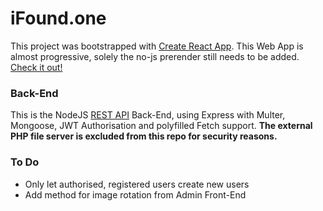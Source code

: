 # iFound.one

This project was bootstrapped with [Create React App](https://github.com/facebook/create-react-app).
This Web App is almost progressive, solely the no-js prerender still needs to be added. [Check it out!](https://www.iFound.one)



### Back-End

This is the NodeJS [REST API](https://api.ifound.one) Back-End, using Express with Multer, Mongoose, JWT Authorisation and polyfilled Fetch support. **The external PHP file server is excluded from this repo for security reasons.**



### To Do

* Only let authorised, registered users create new users
* Add method for image rotation from Admin Front-End
